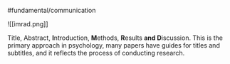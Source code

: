 #fundamental/communication

![[imrad.png]]

Title, Abstract, **I**ntroduction, **M**ethods, **R**esults **and D**iscussion. This is the primary approach in psychology, many papers have guides for titles and subtitles, and it reflects the process of conducting research.
